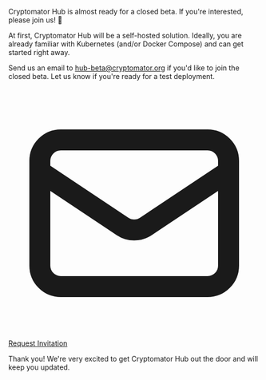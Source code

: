 Cryptomator Hub is almost ready for a closed beta. If you're interested, please join us! :tada:

At first, Cryptomator Hub will be a self-hosted solution. Ideally, you are already familiar with Kubernetes (and/or Docker Compose) and can get started right away.

Send us an email to [hub-beta@cryptomator.org](mailto:hub-beta@cryptomator.org?subject=Requesting%20Cryptomator%20Hub%20Invitation) if you'd like to join the closed beta. Let us know if you're ready for a test deployment.

<div class="text-center">
  <a href="mailto:hub-beta@cryptomator.org?subject=Requesting%20Cryptomator%20Hub%20Invitation" role="button" class="inline-flex items-center border border-transparent rounded text-base text-white bg-cryptomator-primary px-8 py-2">
    <svg xmlns="http://www.w3.org/2000/svg" class="-ml-0.5 mr-2 h-5 w-5"" fill="none" viewBox="0 0 24 24" stroke="currentColor" stroke-width="2"><path stroke-linecap="round" stroke-linejoin="round" d="M3 8l7.89 5.26a2 2 0 002.22 0L21 8M5 19h14a2 2 0 002-2V7a2 2 0 00-2-2H5a2 2 0 00-2 2v10a2 2 0 002 2z" /></svg>
    Request Invitation
  </a>
</div>

Thank you! We're very excited to get Cryptomator Hub out the door and will keep you updated.
